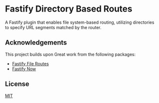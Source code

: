 # Fastify Directory Based Routes

A Fastify plugin that enables file system-based routing, utilizing directories to specify URL segments matched by the router.

## Acknowledgements

This project builds upon Great work from the following packages:

- [Fastify File Routes](https://github.com/spa5k/fastify-file-routes)
- [Fastify Now](https://github.com/yonathan06/fastify-now)


## License

[MIT](./LICENSE)

